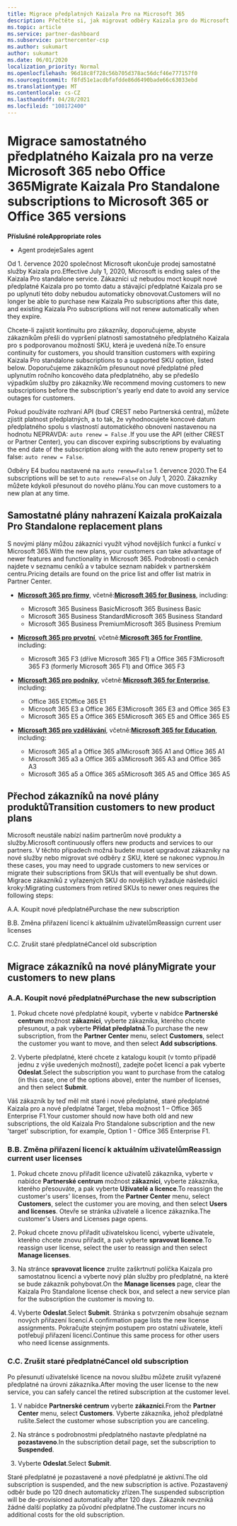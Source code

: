 ```yaml
---
title: Migrace předplatných Kaizala Pro na Microsoft 365
description: Přečtěte si, jak migrovat odběry Kaizala pro do Microsoft 365 nebo verzí Office 365. Přečtěte si tento článek, kde najdete další podrobnosti o přechodu zákazníků.
ms.topic: article
ms.service: partner-dashboard
ms.subservice: partnercenter-csp
ms.author: sukumart
author: sukumart
ms.date: 06/01/2020
localization_priority: Normal
ms.openlocfilehash: 96d18c8f728c56b705d378ac56dcf46e777157f0
ms.sourcegitcommit: f8fd51e1acdbfafdde86d6490bade66c63033ebd
ms.translationtype: MT
ms.contentlocale: cs-CZ
ms.lasthandoff: 04/28/2021
ms.locfileid: "108172400"
---
```

# <a name="migrate-kaizala-pro-standalone-subscriptions-to-microsoft-365-or-office-365-versions"></a><span data-ttu-id="b7f4e-104">Migrace samostatného předplatného Kaizala pro na verze Microsoft 365 nebo Office 365</span><span class="sxs-lookup"><span data-stu-id="b7f4e-104">Migrate Kaizala Pro Standalone subscriptions to Microsoft 365 or Office 365 versions</span></span>

<span data-ttu-id="b7f4e-105">**Příslušné role**</span><span class="sxs-lookup"><span data-stu-id="b7f4e-105">**Appropriate roles**</span></span>

- <span data-ttu-id="b7f4e-106">Agent prodeje</span><span class="sxs-lookup"><span data-stu-id="b7f4e-106">Sales agent</span></span>

<span data-ttu-id="b7f4e-107">Od 1. července 2020 společnost Microsoft ukončuje prodej samostatné služby Kaizala pro.</span><span class="sxs-lookup"><span data-stu-id="b7f4e-107">Effective July 1, 2020, Microsoft is ending sales of the Kaizala Pro standalone service.</span></span> <span data-ttu-id="b7f4e-108">Zákazníci už nebudou moct koupit nové předplatné Kaizala pro po tomto datu a stávající předplatné Kaizala pro se po uplynutí této doby nebudou automaticky obnovovat.</span><span class="sxs-lookup"><span data-stu-id="b7f4e-108">Customers will no longer be able to purchase new Kaizala Pro subscriptions after this date, and existing Kaizala Pro subscriptions will not renew automatically when they expire.</span></span>

<span data-ttu-id="b7f4e-109">Chcete-li zajistit kontinuitu pro zákazníky, doporučujeme, abyste zákazníkům přešli do vypršení platnosti samostatného předplatného Kaizala pro s podporovanou možností SKU, která je uvedená níže.</span><span class="sxs-lookup"><span data-stu-id="b7f4e-109">To ensure continuity for customers, you should transition customers with expiring Kaizala Pro standalone subscriptions to a supported SKU option, listed below.</span></span> <span data-ttu-id="b7f4e-110">Doporučujeme zákazníkům přesunout nové předplatné před uplynutím ročního koncového data předplatného, aby se předešlo výpadkům služby pro zákazníky.</span><span class="sxs-lookup"><span data-stu-id="b7f4e-110">We recommend moving customers to new subscriptions before the subscription's yearly end date to avoid any service outages for customers.</span></span>

<span data-ttu-id="b7f4e-111">Pokud používáte rozhraní API (buď CREST nebo Partnerská centra), můžete zjistit platnost předplatných, a to tak, že vyhodnocujete koncové datum předplatného spolu s vlastností automatického obnovení nastavenou na hodnotu NEPRAVDA: `auto renew = False` .</span><span class="sxs-lookup"><span data-stu-id="b7f4e-111">If you use the API (either CREST or Partner Center), you can discover expiring subscriptions by evaluating the end date of the subscription along with the auto renew property set to false: `auto renew = False`.</span></span>

<span data-ttu-id="b7f4e-112">Odběry E4 budou nastavené na `auto renew=False` 1. července 2020.</span><span class="sxs-lookup"><span data-stu-id="b7f4e-112">The E4 subscriptions will be set to `auto renew=False` on July 1, 2020.</span></span> <span data-ttu-id="b7f4e-113">Zákazníky můžete kdykoli přesunout do nového plánu.</span><span class="sxs-lookup"><span data-stu-id="b7f4e-113">You can move customers to a new plan at any time.</span></span>

## <a name="kaizala-pro-standalone-replacement-plans"></a><span data-ttu-id="b7f4e-114">Samostatné plány nahrazení Kaizala pro</span><span class="sxs-lookup"><span data-stu-id="b7f4e-114">Kaizala Pro Standalone replacement plans</span></span>

<span data-ttu-id="b7f4e-115">S novými plány můžou zákazníci využít výhod novějších funkcí a funkcí v Microsoft 365.</span><span class="sxs-lookup"><span data-stu-id="b7f4e-115">With the new plans, your customers can take advantage of newer features and functionality in Microsoft 365.</span></span> <span data-ttu-id="b7f4e-116">Podrobnosti o cenách najdete v seznamu ceníků a v tabulce seznam nabídek v partnerském centru.</span><span class="sxs-lookup"><span data-stu-id="b7f4e-116">Pricing details are found on the price list and offer list matrix in Partner Center.</span></span>

- <span data-ttu-id="b7f4e-117">[**Microsoft 365 pro firmy**](https://www.microsoft.com/microsoft-365/compare-all-microsoft-365-products?&activetab=tab:primaryr2), včetně:</span><span class="sxs-lookup"><span data-stu-id="b7f4e-117">[**Microsoft 365 for Business**](https://www.microsoft.com/microsoft-365/compare-all-microsoft-365-products?&activetab=tab:primaryr2), including:</span></span>  
   - <span data-ttu-id="b7f4e-118">Microsoft 365 Business Basic</span><span class="sxs-lookup"><span data-stu-id="b7f4e-118">Microsoft 365 Business Basic</span></span>
   - <span data-ttu-id="b7f4e-119">Microsoft 365 Business Standard</span><span class="sxs-lookup"><span data-stu-id="b7f4e-119">Microsoft 365 Business Standard</span></span>
   - <span data-ttu-id="b7f4e-120">Microsoft 365 Business Premium</span><span class="sxs-lookup"><span data-stu-id="b7f4e-120">Microsoft 365 Business Premium</span></span>
    
- <span data-ttu-id="b7f4e-121">[**Microsoft 365 pro prvotní**](https://www.microsoft.com/microsoft-365/microsoft-365-enterprise-f3?activetab=pivot:overviewtab), včetně:</span><span class="sxs-lookup"><span data-stu-id="b7f4e-121">[**Microsoft 365 for Frontline**](https://www.microsoft.com/microsoft-365/microsoft-365-enterprise-f3?activetab=pivot:overviewtab), including:</span></span>
   - <span data-ttu-id="b7f4e-122">Microsoft 365 F3 (dříve Microsoft 365 F1) a Office 365 F3</span><span class="sxs-lookup"><span data-stu-id="b7f4e-122">Microsoft 365 F3 (formerly Microsoft 365 F1) and Office 365 F3</span></span>
    
- <span data-ttu-id="b7f4e-123">[**Microsoft 365 pro podniky**](https://www.microsoft.com/microsoft-365/compare-microsoft-365-enterprise-plans), včetně:</span><span class="sxs-lookup"><span data-stu-id="b7f4e-123">[**Microsoft 365 for Enterprise**](https://www.microsoft.com/microsoft-365/compare-microsoft-365-enterprise-plans), including:</span></span> 
   - <span data-ttu-id="b7f4e-124">Office 365 E1</span><span class="sxs-lookup"><span data-stu-id="b7f4e-124">Office 365 E1</span></span>
   - <span data-ttu-id="b7f4e-125">Microsoft 365 E3 a Office 365 E3</span><span class="sxs-lookup"><span data-stu-id="b7f4e-125">Microsoft 365 E3 and Office 365 E3</span></span>
   - <span data-ttu-id="b7f4e-126">Microsoft 365 E5 a Office 365 E5</span><span class="sxs-lookup"><span data-stu-id="b7f4e-126">Microsoft 365 E5 and Office 365 E5</span></span>

- <span data-ttu-id="b7f4e-127">[**Microsoft 365 pro vzdělávání**](https://www.microsoft.com/education/buy-license/microsoft365), včetně:</span><span class="sxs-lookup"><span data-stu-id="b7f4e-127">[**Microsoft 365 for Education**](https://www.microsoft.com/education/buy-license/microsoft365), including:</span></span> 
    - <span data-ttu-id="b7f4e-128">Microsoft 365 a1 a Office 365 a1</span><span class="sxs-lookup"><span data-stu-id="b7f4e-128">Microsoft 365 A1 and Office 365 A1</span></span>
    - <span data-ttu-id="b7f4e-129">Microsoft 365 a3 a Office 365 a3</span><span class="sxs-lookup"><span data-stu-id="b7f4e-129">Microsoft 365 A3 and Office 365 A3</span></span>
    - <span data-ttu-id="b7f4e-130">Microsoft 365 a5 a Office 365 a5</span><span class="sxs-lookup"><span data-stu-id="b7f4e-130">Microsoft 365 A5 and Office 365 A5</span></span>

## <a name="transition-customers-to-new-product-plans"></a><span data-ttu-id="b7f4e-131">Přechod zákazníků na nové plány produktů</span><span class="sxs-lookup"><span data-stu-id="b7f4e-131">Transition customers to new product plans</span></span>

<span data-ttu-id="b7f4e-132">Microsoft neustále nabízí našim partnerům nové produkty a služby.</span><span class="sxs-lookup"><span data-stu-id="b7f4e-132">Microsoft continuously offers new products and services to our partners.</span></span> <span data-ttu-id="b7f4e-133">V těchto případech možná budete muset upgradovat zákazníky na nové služby nebo migrovat své odběry z SKU, které se nakonec vypnou.</span><span class="sxs-lookup"><span data-stu-id="b7f4e-133">In these cases, you may need to upgrade customers to new services or migrate their subscriptions from SKUs that will eventually be shut down.</span></span> <span data-ttu-id="b7f4e-134">Migrace zákazníků z vyřazených SKU do novějších vyžaduje následující kroky:</span><span class="sxs-lookup"><span data-stu-id="b7f4e-134">Migrating customers from retired SKUs to newer ones requires the following steps:</span></span>

<span data-ttu-id="b7f4e-135">A.</span><span class="sxs-lookup"><span data-stu-id="b7f4e-135">A.</span></span> <span data-ttu-id="b7f4e-136">Koupit nové předplatné</span><span class="sxs-lookup"><span data-stu-id="b7f4e-136">Purchase the new subscription</span></span>

<span data-ttu-id="b7f4e-137">B.</span><span class="sxs-lookup"><span data-stu-id="b7f4e-137">B.</span></span> <span data-ttu-id="b7f4e-138">Změna přiřazení licencí k aktuálním uživatelům</span><span class="sxs-lookup"><span data-stu-id="b7f4e-138">Reassign current user licenses</span></span>

<span data-ttu-id="b7f4e-139">C.</span><span class="sxs-lookup"><span data-stu-id="b7f4e-139">C.</span></span> <span data-ttu-id="b7f4e-140">Zrušit staré předplatné</span><span class="sxs-lookup"><span data-stu-id="b7f4e-140">Cancel old subscription</span></span>


## <a name="migrate-your-customers-to-new-plans"></a><span data-ttu-id="b7f4e-141">Migrace zákazníků na nové plány</span><span class="sxs-lookup"><span data-stu-id="b7f4e-141">Migrate your customers to new plans</span></span>

### <a name="a-purchase-the-new-subscription"></a><span data-ttu-id="b7f4e-142">A.</span><span class="sxs-lookup"><span data-stu-id="b7f4e-142">A.</span></span> <span data-ttu-id="b7f4e-143">Koupit nové předplatné</span><span class="sxs-lookup"><span data-stu-id="b7f4e-143">Purchase the new subscription</span></span>

1. <span data-ttu-id="b7f4e-144">Pokud chcete nové předplatné koupit, vyberte v nabídce **Partnerské centrum** možnost **zákazníci**, vyberte zákazníka, kterého chcete přesunout, a pak vyberte **Přidat předplatná**.</span><span class="sxs-lookup"><span data-stu-id="b7f4e-144">To purchase the new subscription, from the **Partner Center** menu, select **Customers**, select the customer you want to move, and then select **Add subscriptions**.</span></span>

2. <span data-ttu-id="b7f4e-145">Vyberte předplatné, které chcete z katalogu koupit (v tomto případě jednu z výše uvedených možností), zadejte počet licencí a pak vyberte **Odeslat**.</span><span class="sxs-lookup"><span data-stu-id="b7f4e-145">Select the subscription you want to purchase from the catalog (in this case, one of the options above), enter the number of licenses, and then select **Submit**.</span></span>

<span data-ttu-id="b7f4e-146">Váš zákazník by teď měl mít staré i nové předplatné, staré předplatné Kaizala pro a nové předplatné Target, třeba možnost 1 – Office 365 Enterprise F1.</span><span class="sxs-lookup"><span data-stu-id="b7f4e-146">Your customer should now have both old and new subscriptions, the old Kaizala Pro Standalone subscription and the new 'target' subscription, for example, Option 1 - Office 365 Enterprise F1.</span></span>

### <a name="b-reassign-current-user-licenses"></a><span data-ttu-id="b7f4e-147">B.</span><span class="sxs-lookup"><span data-stu-id="b7f4e-147">B.</span></span> <span data-ttu-id="b7f4e-148">Změna přiřazení licencí k aktuálním uživatelům</span><span class="sxs-lookup"><span data-stu-id="b7f4e-148">Reassign current user licenses</span></span>

1. <span data-ttu-id="b7f4e-149">Pokud chcete znovu přiřadit licence uživatelů zákazníka, vyberte v nabídce **Partnerské centrum** možnost **zákazníci**, vyberte zákazníka, kterého přesouváte, a pak vyberte **Uživatelé a licence**.</span><span class="sxs-lookup"><span data-stu-id="b7f4e-149">To reassign the customer's users' licenses, from the **Partner Center** menu, select **Customers**, select the customer you are moving, and then select **Users and licenses**.</span></span> <span data-ttu-id="b7f4e-150">Otevře se stránka uživatelé a licence zákazníka.</span><span class="sxs-lookup"><span data-stu-id="b7f4e-150">The customer's Users and Licenses page opens.</span></span>

2. <span data-ttu-id="b7f4e-151">Pokud chcete znovu přiřadit uživatelskou licenci, vyberte uživatele, kterého chcete znovu přiřadit, a pak vyberte **spravovat licence**.</span><span class="sxs-lookup"><span data-stu-id="b7f4e-151">To reassign user license, select the user to reassign and then select **Manage licenses**.</span></span>

3. <span data-ttu-id="b7f4e-152">Na stránce **spravovat licence** zrušte zaškrtnutí políčka Kaizala pro samostatnou licenci a vyberte nový plán služby pro předplatné, na které se bude zákazník pohybovat.</span><span class="sxs-lookup"><span data-stu-id="b7f4e-152">On the **Manage licenses** page, clear the Kaizala Pro Standalone license check box, and select a new service plan for the subscription the customer is moving to.</span></span>

4.  <span data-ttu-id="b7f4e-153">Vyberte **Odeslat**.</span><span class="sxs-lookup"><span data-stu-id="b7f4e-153">Select **Submit**.</span></span> <span data-ttu-id="b7f4e-154">Stránka s potvrzením obsahuje seznam nových přiřazení licencí.</span><span class="sxs-lookup"><span data-stu-id="b7f4e-154">A confirmation page lists the new license assignments.</span></span> <span data-ttu-id="b7f4e-155">Pokračujte stejným postupem pro ostatní uživatele, kteří potřebují přiřazení licencí.</span><span class="sxs-lookup"><span data-stu-id="b7f4e-155">Continue this same process for other users who need license assignments.</span></span>

### <a name="c-cancel-old-subscription"></a><span data-ttu-id="b7f4e-156">C.</span><span class="sxs-lookup"><span data-stu-id="b7f4e-156">C.</span></span> <span data-ttu-id="b7f4e-157">Zrušit staré předplatné</span><span class="sxs-lookup"><span data-stu-id="b7f4e-157">Cancel old subscription</span></span>

<span data-ttu-id="b7f4e-158">Po přesunutí uživatelské licence na novou službu můžete zrušit vyřazené předplatné na úrovni zákazníka.</span><span class="sxs-lookup"><span data-stu-id="b7f4e-158">After moving the user license to the new service, you can safely cancel the retired subscription at the customer level.</span></span>

1.  <span data-ttu-id="b7f4e-159">V nabídce **Partnerské centrum** vyberte **zákazníci**.</span><span class="sxs-lookup"><span data-stu-id="b7f4e-159">From the **Partner Center** menu, select **Customers**.</span></span> <span data-ttu-id="b7f4e-160">Vyberte zákazníka, jehož předplatné rušíte.</span><span class="sxs-lookup"><span data-stu-id="b7f4e-160">Select the customer whose subscription you are canceling.</span></span>

2.  <span data-ttu-id="b7f4e-161">Na stránce s podrobnostmi předplatného nastavte předplatné na **pozastaveno**.</span><span class="sxs-lookup"><span data-stu-id="b7f4e-161">In the subscription detail page, set the subscription to **Suspended**.</span></span>

3.  <span data-ttu-id="b7f4e-162">Vyberte **Odeslat**.</span><span class="sxs-lookup"><span data-stu-id="b7f4e-162">Select **Submit**.</span></span>

<span data-ttu-id="b7f4e-163">Staré předplatné je pozastavené a nové předplatné je aktivní.</span><span class="sxs-lookup"><span data-stu-id="b7f4e-163">The old subscription is suspended, and the new subscription is active.</span></span> <span data-ttu-id="b7f4e-164">Pozastavený odběr bude po 120 dnech automaticky zřízen.</span><span class="sxs-lookup"><span data-stu-id="b7f4e-164">The suspended subscription will be de-provisioned automatically after 120 days.</span></span> <span data-ttu-id="b7f4e-165">Zákazník nevzniká žádné další poplatky za původní předplatné.</span><span class="sxs-lookup"><span data-stu-id="b7f4e-165">The customer incurs no additional costs for the old subscription.</span></span>
